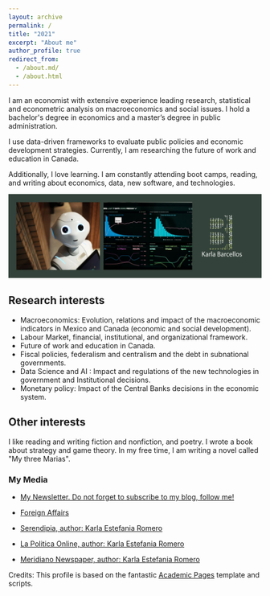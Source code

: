 ```yaml
---
layout: archive
permalink: /
title: "2021"
excerpt: "About me"
author_profile: true
redirect_from: 
  - /about.md/
  - /about.html
---
```


I am an economist with extensive experience leading research, statistical and econometric analysis on macroeconomics and social issues. I hold a bachelor's degree in economics and a master’s degree in public administration.

I use data-driven frameworks to evaluate public policies and economic development strategies. Currently, I am researching the future of work and education in Canada.

Additionally, I love learning. I am constantly attending boot camps, reading, and writing about economics, data, new software, and technologies.  

[![alttext](/images/aboutme.JPG)](https://karlabarcellos.github.io/)

## Research interests


- Macroeconomics: Evolution, relations and impact of the macroeconomic indicators in Mexico and Canada (economic and social development).
- Labour Market, financial, institutional, and organizational framework. 
- Future of work and education in Canada.
- Fiscal policies, federalism and centralism and the debt in subnational governments.
- Data Science and AI : Impact and regulations of the new technologies in government and Institutional decisions.
- Monetary policy: Impact of the Central Banks decisions in the economic system.

## Other interests

I like reading and writing fiction and nonfiction, and poetry. I wrote a book about strategy and game theory. In my free time, I am writing a novel called "My three Marias". 

### My Media

* [My Newsletter. Do not forget to subscribe to my blog, follow me!](https://karlabarcellos.substack.com/p/coming-soon)

* [Foreign Affairs](https://revistafal.com/el-bienestar-y-los-mercados-financieros-en-brasil-y-mexico/)

* [Serendipia, author: Karla Estefania Romero](https://serendipia.digital/author/karlaromero)

* [La Politica Online, author: Karla Estefania  Romero](https://www.lapoliticaonline.com.mx/columna/karla-estefania-romero/)

* [Meridiano Newspaper, author: Karla Estefania Romero](http://impreso.meridiano.mx/edicion/nayarit/2019/02/27/politica/publicidad/2.pdf) 



Credits: This profile is based on the fantastic [Academic Pages](https://academicpages.github.io) template and scripts.

